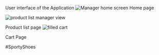 User interface of the Application
 ![Manager home screen](https://user-images.githubusercontent.com/85721472/135712406-b10ca3c4-6289-4094-bc48-8b4f3b4ffbe0.png)
Home page

 ![product list manager view](https://user-images.githubusercontent.com/85721472/135712488-40d1c8e1-f367-451d-90d2-a721d1ba7658.png)

Product list page
![filled cart ](https://user-images.githubusercontent.com/85721472/135712495-6e0eb6e0-cb94-45df-afd8-aadb4ca1291f.png)

 
Cart Page
 
#SportyShoes

